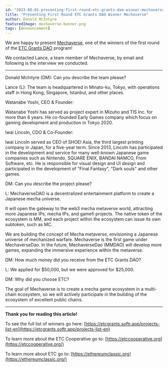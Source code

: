```yaml
---
id: "2023-08-01-presenting-first-round-etc-grants-dao-winner-mechaverse-en"
title: "Presenting First Round ETC Grants DAO Winner Mechaverse"
author: Donald McIntyre
featuredImage: mechaverse-banner.png
tags: [Announcement]
---
```


We are happy to present [Mechaverse](https://etcgrants.softr.app/project-details-en?recordId=recSTW5H2tIpI8RQo), one of the winners of the first round of the [ETC Grants DAO](https://etcgrantsdao.io/) program!

We contacted Lance, a team member of Mechaverse, by email and following is the interview we conducted.

---

Donald McIntyre (DM): Can you describe the team please? 

Lance (L): The team is headquartered in Minato-ku, Tokyo, with operations staff in Hong Kong, Singapore, Istanbul, and other places.

Watanabe Yoshi, CEO & Founder:

Watanabe Yoshi has served as project expert in Mizuho and TIS Inc. for more than 6 years. He co-founded Early Games company which focus on gaming development and production in Tokyo 2020.

Iwai Lincoln, CDO & Co-Founder:

Iwai Lincoln served as CEO of SHOEI Asia, the third largest printing company in Japan, for a five-year term. Since 2013, Lincoln has participated in the development and service for many well-known Japanese game companies such as Nintendo, SQUARE ENIX, BANDAI NAMCO, From Software, etc. He is responsible for visual design and UI design and participated in the development of "Final Fantasy", "Dark souls" and other games.

DM: Can you describe the project please?

L: MechaverseDAO is a decentralized entertainment platform to create a Japanese mecha universe.

It will open the gateway to the web3 mecha metaverse world, attracting more Japanese IPs, mecha IPs, and gamefi projects. The native token of the ecosystem is MM, and each project within the ecosystem can issue its own subtoken, such as MC.

We are building the concept of Mecha metaverse, envisioning a Japanese universe of mechanized warfare. Mechaverse is the first game under MechaverseDao. In the future, MechaverseDao (MMDAO) will develop more games, expanding the immersive experience within the metaverse.

DM: How much money did you receive from the ETC Grants DAO?

L: We applied for $50,000, but we were approved for $25,000.

DM: Why did you choose ETC?

The goal of Mechaverse is to create a mecha game ecosystem in a multi-chain ecosystem, so we will actively participate in the building of the ecosystem of excellent public chains.

---

**Thank you for reading this article!**

To see the full list of winners go here: [https://etcgrants.softr.app/projects-list-en](https://etcgrants.softr.app/projects-list-en)

To learn more about the ETC Cooperative go to:  [https://etccooperative.org](https://etccooperative.org/)

To learn more about ETC go to:  [https://ethereumclassic.org](https://ethereumclassic.org/)
